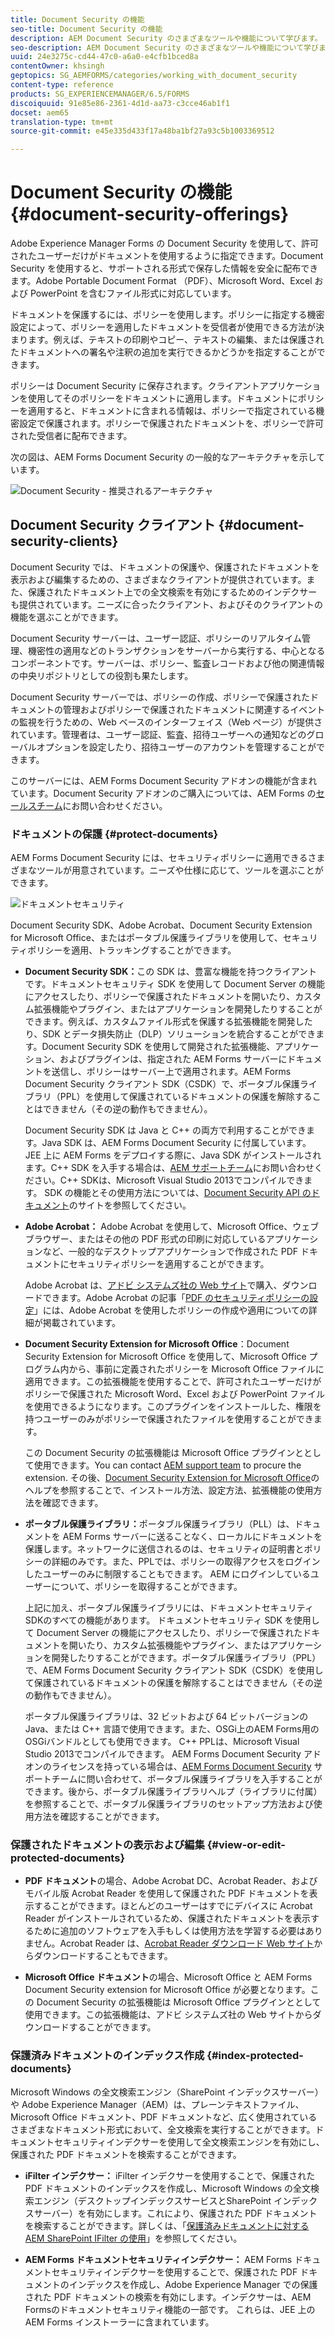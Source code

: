 ```yaml
---
title: Document Security の機能
seo-title: Document Security の機能
description: AEM Document Security のさまざまなツールや機能について学びます。
seo-description: AEM Document Security のさまざまなツールや機能について学びます。
uuid: 24e3275c-cd44-47c0-a6a0-e4cfb1bced8a
contentOwner: khsingh
geptopics: SG_AEMFORMS/categories/working_with_document_security
content-type: reference
products: SG_EXPERIENCEMANAGER/6.5/FORMS
discoiquuid: 91e85e86-2361-4d1d-aa73-c3cce46ab1f1
docset: aem65
translation-type: tm+mt
source-git-commit: e45e335d433f17a48ba1bf27a93c5b1003369512

---
```



# Document Security の機能{#document-security-offerings}

Adobe Experience Manager Forms の Document Security を使用して、許可されたユーザーだけがドキュメントを使用するように指定できます。Document Security を使用すると、サポートされる形式で保存した情報を安全に配布できます。Adobe Portable Document Format （PDF）、Microsoft Word、Excel および PowerPoint を含むファイル形式に対応しています。

ドキュメントを保護するには、ポリシーを使用します。ポリシーに指定する機密設定によって、ポリシーを適用したドキュメントを受信者が使用できる方法が決まります。例えば、テキストの印刷やコピー、テキストの編集、または保護されたドキュメントへの署名や注釈の追加を実行できるかどうかを指定することができます。

ポリシーは Document Security に保存されます。クライアントアプリケーションを使用してそのポリシーをドキュメントに適用します。ドキュメントにポリシーを適用すると、ドキュメントに含まれる情報は、ポリシーで指定されている機密設定で保護されます。ポリシーで保護されたドキュメントを、ポリシーで許可された受信者に配布できます。

次の図は、AEM Forms Document Security の一般的なアーキテクチャを示しています。

![Document Security - 推奨されるアーキテクチャ](do-not-localize/document_security_architecture.png)

## Document Security クライアント {#document-security-clients}

Document Security では、ドキュメントの保護や、保護されたドキュメントを表示および編集するための、さまざまなクライアントが提供されています。また、保護されたドキュメント上での全文検索を有効にするためのインデクサーも提供されています。ニーズに合ったクライアント、およびそのクライアントの機能を選ぶことができます。

Document Security サーバーは、ユーザー認証、ポリシーのリアルタイム管理、機密性の適用などのトランザクションをサーバーから実行する、中心となるコンポーネントです。サーバーは、ポリシー、監査レコードおよび他の関連情報の中央リポジトリとしての役割も果たします。

Document Security サーバーでは、ポリシーの作成、ポリシーで保護されたドキュメントの管理およびポリシーで保護されたドキュメントに関連するイベントの監視を行うための、Web ベースのインターフェイス（Web ページ）が提供されています。管理者は、ユーザー認証、監査、招待ユーザーへの通知などのグローバルオプションを設定したり、招待ユーザーのアカウントを管理することができます。

このサーバーには、AEM Forms Document Security アドオンの機能が含まれています。Document Security アドオンのご購入については、AEM Forms の[セールスチーム](https://www.adobe.com/products/request-consultation/marketing-cloud.html?s_osc=70114000002JNwKAAW&s_iid=70114000002JHs3AAG)にお問い合わせください。

### ドキュメントの保護 {#protect-documents}

AEM Forms Document Security には、セキュリティポリシーに適用できるさまざまなツールが用意されています。ニーズや仕様に応じて、ツールを選ぶことができます。

![ドキュメントセキュリティ](assets/document-security-offerings.png)

Document Security SDK、Adobe Acrobat、Document Security Extension for Microsoft Office、またはポータブル保護ライブラリを使用して、セキュリティポリシーを適用、トラッキングすることができます。

* **Document Security SDK：**&#x200B;この SDK は、豊富な機能を持つクライアントです。ドキュメントセキュリティ SDK を使用して Document Server の機能にアクセスしたり、ポリシーで保護されたドキュメントを開いたり、カスタム拡張機能やプラグイン、またはアプリケーションを開発したりすることができます。例えば、カスタムファイル形式を保護する拡張機能を開発したり、SDK とデータ損失防止（DLP）ソリューションを統合することができます。Document Security SDK を使用して開発された拡張機能、アプリケーション、およびプラグインは、指定された AEM Forms サーバーにドキュメントを送信し、ポリシーはサーバー上で適用されます。AEM Forms Document Security クライアント SDK（CSDK）で、ポータブル保護ライブラリ（PPL）を使用して保護されているドキュメントの保護を解除することはできません（その逆の動作もできません）。

   Document Security SDK は Java と C++ の両方で利用することができます。Java SDK は、AEM Forms Document Security に付属しています。JEE 上に AEM Forms をデプロイする際に、Java SDK がインストールされます。C++ SDK を入手する場合は、[AEM サポートチーム](https://helpx.adobe.com/marketing-cloud/contact-support.html)にお問い合わせください。C++ SDKは、Microsoft Visual Studio 2013でコンパイルできます。 SDK の機能とその使用方法については、[Document Security API のドキュメント](https://help.adobe.com/en_US/livecycle/11.0/Services/WS92d06802c76abadb76c48dfe12dbeb3e281-7ff0.2.html)のサイトを参照してください。 

* **Adobe Acrobat：** Adobe Acrobat を使用して、Microsoft Office、ウェブブラウザー、またはその他の PDF 形式の印刷に対応しているアプリケーションなど、一般的なデスクトップアプリケーションで作成された PDF ドキュメントにセキュリティポリシーを適用することができます。

   Adobe Acrobat は、[アドビ システムズ社の Web サイト](https://acrobat.adobe.com/us/en/free-trial-download.html)で購入、ダウンロードできます。Adobe Acrobat の記事「[PDF のセキュリティポリシーの設定](https://helpx.adobe.com/acrobat/using/setting-security-policies-pdfs.html)」には、Adobe Acrobat を使用したポリシーの作成や適用についての詳細が掲載されています。 

* **Document Security Extension for Microsoft Office**：Document Security Extension for Microsoft Office を使用して、Microsoft Office プログラム内から、事前に定義されたポリシーを Microsoft Office ファイルに適用できます。この拡張機能を使用することで、許可されたユーザーだけがポリシーで保護された Microsoft Word、Excel および PowerPoint ファイルを使用できるようになります。このプラグインをインストールした、権限を持つユーザーのみがポリシーで保護されたファイルを使用することができます。﻿

   この Document Security の拡張機能は Microsoft Office プラグインととして使用できます。You can contact [AEM support team](https://helpx.adobe.com/ca/marketing-cloud/contact-support.html) to procure the extension. その後、[Document Security Extension for Microsoft Office](https://helpx.adobe.com/aem-forms/aem-document-security/download-installer.html)のヘルプを参照することで、インストール方法、設定方法、拡張機能の使用方法を確認できます。

* **ポータブル保護ライブラリ：**&#x200B;ポータブル保護ライブラリ（PLL）は、ドキュメントを AEM Forms サーバーに送ることなく、ローカルにドキュメントを保護します。ネットワークに送信されるのは、セキュリティの証明書とポリシーの詳細のみです。また、PPLでは、ポリシーの取得アクセスをログインしたユーザーのみに制限することもできます。 AEM にログインしているユーザーについて、ポリシーを取得することができます。

   上記に加え、ポータブル保護ライブラリには、ドキュメントセキュリティSDKのすべての機能があります。 ドキュメントセキュリティ SDK を使用して Document Server の機能にアクセスしたり、ポリシーで保護されたドキュメントを開いたり、カスタム拡張機能やプラグイン、またはアプリケーションを開発したりすることができます。ポータブル保護ライブラリ（PPL）で、AEM Forms Document Security クライアント SDK（CSDK）を使用して保護されているドキュメントの保護を解除することはできません（その逆の動作もできません）。

   ポータブル保護ライブラリは、32 ビットおよび 64 ビットバージョンの Java、または C++ 言語で使用できます。また、OSGi上のAEM Forms用のOSGiバンドルとしても使用できます。 C++ PPLは、Microsoft Visual Studio 2013でコンパイルできます。 AEM Forms Document Security アドオンのライセンスを持っている場合は、[AEM Forms Document Security](https://helpx.adobe.com/marketing-cloud/contact-support.html) サポートチームに問い合わせて、ポータブル保護ライブラリを入手することができます。後から、ポータブル保護ライブラリヘルプ（ライブラリに付属）を参照することで、ポータブル保護ライブラリのセットアップ方法および使用方法を確認することができます。

### 保護されたドキュメントの表示および編集 {#view-or-edit-protected-documents}

* **PDF ドキュメント**&#x200B;の場合、Adobe Acrobat DC、Acrobat Reader、およびモバイル版 Acrobat Reader を使用して保護された PDF ドキュメントを表示することができます。ほとんどのユーザーはすでにデバイスに Acrobat Reader がインストールされているため、保護されたドキュメントを表示するために追加のソフトウェアを入手もしくは使用方法を学習する必要はありません。Acrobat Reader は、[Acrobat Reader ダウンロード Web サイト](https://get.adobe.com/reader/)からダウンロードすることもできます。

* **Microsoft Office ドキュメント**&#x200B;の場合、Microsoft Office と AEM Forms Document Security extension for Microsoft Office が必要となります。この Document Security の拡張機能は Microsoft Office プラグインととして使用できます。この拡張機能は、アドビ システムズ社の Web サイトからダウンロードすることができます。

### 保護済みドキュメントのインデックス作成 {#index-protected-documents}

Microsoft Windows の全文検索エンジン（SharePoint インデックスサーバー）や Adobe Experience Manager（AEM）は、プレーンテキストファイル、Microsoft Office ドキュメント、PDF ドキュメントなど、広く使用されているさまざまなドキュメント形式において、全文検索を実行することができます。ドキュメントセキュリティインデクサーを使用して全文検索エンジンを有効にし、保護された PDF ドキュメントを検索することができます。

* **iFilter インデクサー：** iFilter インデクサーを使用することで、保護された PDF ドキュメントのインデックスを作成し、Microsoft Windows の全文検索エンジン（デスクトップインデックスサービスとSharePoint インデックスサーバー）を有効にします。これにより、保護された PDF ドキュメントを検索することができます。詳しくは、「[保護済みドキュメントに対する AEM SharePoint IFilter の使用](assets/sharepoint-ifilter-doc-security.pdf)」を参照してください。 

* **AEM Forms ドキュメントセキュリティインデクサー：** AEM Forms ドキュメントセキュリティインデクサーを使用することで、保護された PDF ドキュメントのインデックスを作成し、Adobe Experience Manager での保護された PDF ドキュメントの検索を有効にします。インデクサーは、AEM Formsのドキュメントセキュリティ機能の一部です。 これらは、JEE 上の AEM Forms インストーラーに含まれています。

